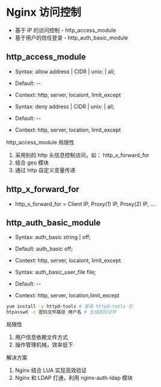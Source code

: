# Nginx 访问控制

* 基于 IP 的访问控制 - http_access_module
* 基于用户的信任登录 - http_auth_basic_module

## http\_access\_module

* Syntax: allow address | CIDR | unix: | all;
* Default: --
* Context: http, server, locaiont, limit_except

* Syntax: deny address | CIDR | unix: | all;
* Default: --
* Context: http, server, location, limit_except

http_access_module 局限性

1. 采用别的 http 头信息控制访问，如： http\_x\_forward_for
2. 结合 geo 模块
3. 通过 http 自定义变量传递

## http\_x\_forward\_for

* http_x_forward_for = Client IP, Proxy(1) IP, Proxy(2) IP, ...

## http\_auth\_basic\_module

* Syntax: auth_basic string | off;
* Default: auth\_basic off;
* Context: http, server, locaiont, limit\_except

* Syntax: auth\_basic\_user\_file file;
* Default: --
* Context: http, server, location,limit_except


```bash
yum install -y httpd-tools # 安装 httpd-tools 包
htpasswd -c 密码文件路径 用户名 # 生成密码文件
```

局限性

1. 用户信息依赖文件方式
2. 操作管理机械，效率低下

解决方案

1. Nginx 结合 LUA 实现高效验证
2. Nginx 和 LDAP 打通，利用 nginx-auth-ldap 模块